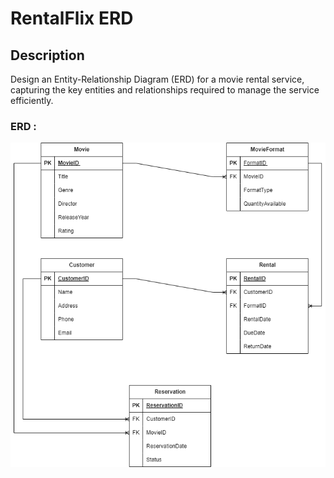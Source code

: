 # RentalFlix ERD
## Description 
Design an Entity-Relationship Diagram (ERD) for a movie rental service, capturing the key entities and relationships required to manage the service efficiently.

### ERD :
![ERD](assets/ERD.PNG)